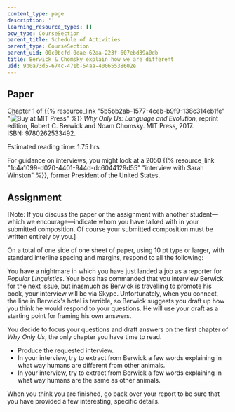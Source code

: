 ```yaml
---
content_type: page
description: ''
learning_resource_types: []
ocw_type: CourseSection
parent_title: Schedule of Activities
parent_type: CourseSection
parent_uid: 00c0bcfd-0dae-62aa-223f-607ebd39a0db
title: Berwick & Chomsky explain how we are different
uid: 9b0a73d5-674c-471b-54aa-40065538602e
---
```


Paper
-----

Chapter 1 of {{% resource_link "5b5bb2ab-1577-4ceb-b9f9-138c314eb1fe" "![Buy at MIT Press](/images/mp_logo.gif)" %}} _Why Only Us: Language and Evolution_, reprint edition, Robert C. Berwick and Noam Chomsky. MIT Press, 2017. ISBN: 9780262533492.

Estimated reading time: 1.75 hrs

For guidance on interviews, you might look at a 2050 {{% resource_link "1c4a1099-d020-4401-944d-dc6044129d55" "interview with Sarah Winston" %}}, former President of the United States.

Assignment
----------

\[Note: If you discuss the paper or the assignment with another student—which we encourage—indicate whom you have talked with in your submitted composition. Of course your submitted composition must be written entirely by you.\]

On a total of one side of one sheet of paper, using 10 pt type or larger, with standard interline spacing and margins, respond to all the following:

You have a nightmare in which you have just landed a job as a reporter for _Popular Linguistics_. Your boss has commanded that you interview Berwick for the next issue, but inasmuch as Berwick is travelling to promote his book, your interview will be via Skype. Unfortunately, when you connect, the line in Berwick's hotel is terrible, so Berwick suggests you draft up how you think he would respond to your questions. He will use your draft as a starting point for framing his own answers.

You decide to focus your questions and draft answers on the first chapter of _Why Only Us_, the only chapter you have time to read.

*   Produce the requested interview.
*   In your interview, try to extract from Berwick a few words explaining in what way humans are different from other animals.
*   In your interview, try to extract from Berwick a few words explaining in what way humans are the same as other animals.

When you think you are finished, go back over your report to be sure that you have provided a few interesting, specific details.